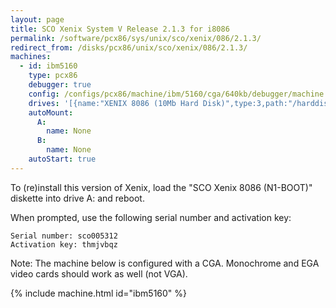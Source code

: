 ```yaml
---
layout: page
title: SCO Xenix System V Release 2.1.3 for i8086
permalink: /software/pcx86/sys/unix/sco/xenix/086/2.1.3/
redirect_from: /disks/pcx86/unix/sco/xenix/086/2.1.3/
machines:
  - id: ibm5160
    type: pcx86
    debugger: true
    config: /configs/pcx86/machine/ibm/5160/cga/640kb/debugger/machine.xml
    drives: '[{name:"XENIX 8086 (10Mb Hard Disk)",type:3,path:"/harddisks/pcx86/10mb/XENIX086.json"}]'
    autoMount:
      A:
        name: None
      B:
        name: None
    autoStart: true
---
```


To (re)install this version of Xenix, load the "SCO Xenix 8086 (N1-BOOT)" diskette into drive A: and reboot.

When prompted, use the following serial number and activation key:  

	Serial number: sco005312
	Activation key: thmjvbqz

Note: The machine below is configured with a CGA.  Monochrome and EGA video cards should work as well (not VGA).

{% include machine.html id="ibm5160" %}
